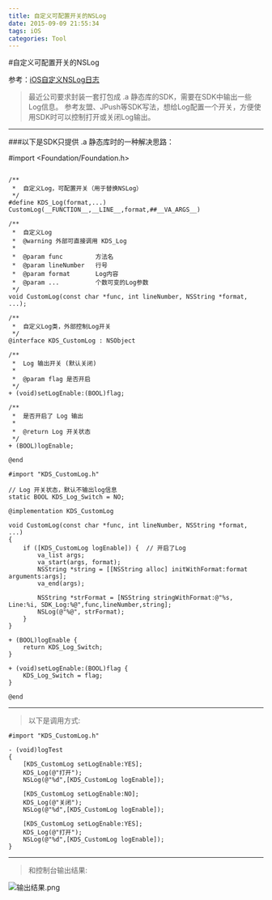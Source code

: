 ```yaml
---
title: 自定义可配置开关的NSLog
date: 2015-09-09 21:55:34
tags: iOS
categories: Tool
---
```


#自定义可配置开关的NSLog

参考：[iOS自定义NSLog日志](http://www.verydemo.com/demo_c134_i22023.html)

>最近公司要求封装一套打包成 .a 静态库的SDK，需要在SDK中输出一些Log信息。
>参考友盟、JPush等SDK写法，想给Log配置一个开关，方便使用SDK时可以控制打开或关闭Log输出。

***
###以下是SDK只提供 .a 静态库时的一种解决思路：

#import <Foundation/Foundation.h>


```

/**
 *  自定义Log，可配置开关（用于替换NSLog）
 */
#define KDS_Log(format,...) CustomLog(__FUNCTION__,__LINE__,format,##__VA_ARGS__)

/**
 *  自定义Log
 *  @warning 外部可直接调用 KDS_Log
 *
 *  @param func         方法名
 *  @param lineNumber   行号
 *  @param format       Log内容
 *  @param ...          个数可变的Log参数
 */
void CustomLog(const char *func, int lineNumber, NSString *format, ...);

/**
 *  自定义Log类，外部控制Log开关
 */
@interface KDS_CustomLog : NSObject

/**
 *  Log 输出开关 (默认关闭)
 *
 *  @param flag 是否开启
 */
+ (void)setLogEnable:(BOOL)flag;

/**
 *  是否开启了 Log 输出
 *
 *  @return Log 开关状态
 */
+ (BOOL)logEnable;

@end
```

```
#import "KDS_CustomLog.h"

// Log 开关状态，默认不输出log信息
static BOOL KDS_Log_Switch = NO;

@implementation KDS_CustomLog

void CustomLog(const char *func, int lineNumber, NSString *format, ...)
{
    if ([KDS_CustomLog logEnable]) {  // 开启了Log
        va_list args;
        va_start(args, format);
        NSString *string = [[NSString alloc] initWithFormat:format arguments:args];
        va_end(args);
        
        NSString *strFormat = [NSString stringWithFormat:@"%s, Line:%i, SDK_Log:%@",func,lineNumber,string];
        NSLog(@"%@", strFormat);
    }
}

+ (BOOL)logEnable {
    return KDS_Log_Switch;
}

+ (void)setLogEnable:(BOOL)flag {
    KDS_Log_Switch = flag;
}

@end
```

***
>以下是调用方式:

```
#import "KDS_CustomLog.h"

- (void)logTest
{
    [KDS_CustomLog setLogEnable:YES];
    KDS_Log(@"打开");
    NSLog(@"%d",[KDS_CustomLog logEnable]);
    
    [KDS_CustomLog setLogEnable:NO];
    KDS_Log(@"关闭");
    NSLog(@"%d",[KDS_CustomLog logEnable]);
    
    [KDS_CustomLog setLogEnable:YES];
    KDS_Log(@"打开");
    NSLog(@"%d",[KDS_CustomLog logEnable]);
}
```
***
>和控制台输出结果:

![输出结果.png](http://upload-images.jianshu.io/upload_images/332029-ca2146bba67d2629.png?imageMogr2/auto-orient/strip%7CimageView2/2/w/1240)
